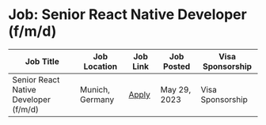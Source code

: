 # Job: Senior React Native Developer (f/m/d)

| Job Title | Job Location | Job Link | Job Posted | Visa Sponsorship |
| --- | --- | --- | --- | --- |
| Senior React Native Developer (f/m/d) | Munich, Germany | [Apply](https://join.com/companies/ticketbro/8116890-senior-react-native-developer-f-m-d) | May 29, 2023 | Visa Sponsorship |

